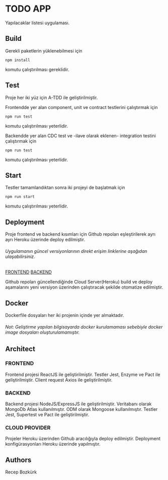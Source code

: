 # TODO APP
Yapılacaklar listesi uygulaması.

## Build
Gerekli paketlerin yüklenebilmesi için
```
npm install
```
komutu çalıştırılması gereklidir.

## Test
Proje her iki yüz için A-TDD ile geliştirilmiştir.

Frontendde yer alan component, unit ve contract testlerini çalıştırmak için
```
npm run test
```
komutu çalıştırılması yeterlidir.

Backendde yer alan CDC test ve -ilave olarak eklenen- integration testini çalıştırmak için 
```
npm run test
```
komutu çalıştırılması yeterlidir.

## Start
Testler tamamlandıktan sonra iki projeyi de başlatmak için
```
npm run start
```
komutu çalıştırılması yeterlidir.

## Deployment
Proje frontend ve backend kısımları için Github repoları eşleştirilerek ayrı ayrı Heroku üzerinde deploy edilmiştir.

###### Uygulamanın güncel versiyonlarının direkt erişim linklerine aşağıdan ulaşabilirsiniz.
[FRONTEND](https://todo-app-frontend-rb.herokuapp.com/)
[BACKEND](https://todo-app-backend-rb.herokuapp.com/)

Github repoları güncellendiğinde Cloud Server(Heroku) build ve deploy aşamalarını yeni versiyon üzerinden çalıştıracak şekilde otomatize edilmiştir.

## Docker
Dockerfile dosyaları her iki projenin içinde yer almaktadır.
###### Not: Geliştirme yapılan bilgisayarda docker kurulamaması sebebiyle docker image dosyaları oluşturulamamıştır.

## Architect
### FRONTEND
Frontend projesi ReactJS ile geliştirilmiştir.
Testler Jest, Enzyme ve Pact ile geliştirilmiştir.
Client request Axios ile geliştirilmiştir.
### BACKEND
Backend projesi NodeJS/ExpressJS ile geliştirilmiştir.
Veritabanı olarak MongoDb Atlas kullanılmıştır.
ODM olarak Mongoose kullanılmıştır.
Testler Jest, Supertest ve Pact ile geliştirilmiştir.
### CLOUD PROVIDER
Projeler Heroku üzerinden Github aracılığıyla deploy edilmiştir.
Deployment konfigürasyonları Heroku üzerinde yapılmıştır.

## Authors
Recep Bozkürk